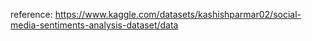 reference: https://www.kaggle.com/datasets/kashishparmar02/social-media-sentiments-analysis-dataset/data
